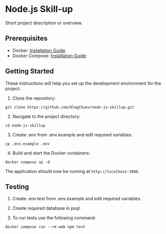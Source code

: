 # Node.js Skill-up

Short project description or overview.

## Prerequisites

- Docker: [Installation Guide](https://docs.docker.com/get-docker/)
- Docker Compose: [Installation Guide](https://docs.docker.com/compose/install/)

## Getting Started

These instructions will help you set up the development environment for the project.

1. Clone the repository:

`git clone https://github.com/OlegChuev/node-js-skillup.git`

2. Navigate to the project directory:

`cd node-js-skillup`

3. Create .env from .env.example and edit required variables.

`cp .env.example .env`

4. Build and start the Docker containers:

`docker compose up -d`

The application should now be running at `http://localhost:3000`.

## Testing

1. Create .env.test from .env.example and edit required variables.

2. Create required database in psql.

3. To run tests use the following command:

`docker compose run --rm web npm test`